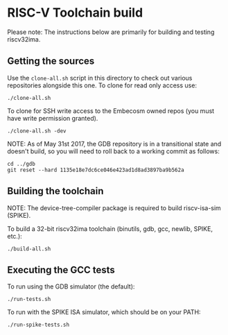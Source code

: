 RISC-V Toolchain build
======================

Please note: The instructions below are primarily for building and testing riscv32ima.


Getting the sources
-------------------

Use the `clone-all.sh` script in this directory to check out various
repositories alongside this one. To clone for read only access use:
```
./clone-all.sh
```
To clone for SSH write access to the Embecosm owned repos (you must have write
permission granted).
```
./clone-all.sh -dev
```

NOTE: As of May 31st 2017, the GDB repository is in a transitional state
and doesn't build, so you will need to roll back to a working commit as follows:
```
cd ../gdb
git reset --hard 1135e18e7dc6ce046e423ad1d8ad3897ba9b562a
```

Building the toolchain
----------------------

NOTE: The device-tree-compiler package is required to build riscv-isa-sim
(SPIKE).

To build a 32-bit riscv32ima toolchain (binutils, gdb, gcc, newlib, SPIKE, etc.):

```
./build-all.sh
```

Executing the GCC tests 
-----------------------

To run using the GDB simulator (the default):

```
./run-tests.sh
```

To run with the SPIKE ISA simulator, which should be on your PATH:
```
./run-spike-tests.sh
```

